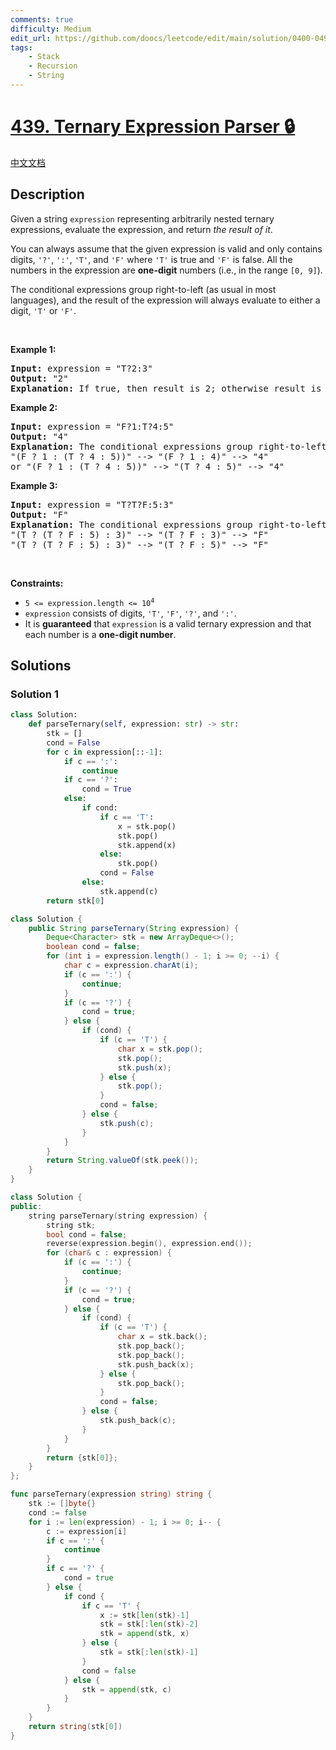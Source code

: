 ```yaml
---
comments: true
difficulty: Medium
edit_url: https://github.com/doocs/leetcode/edit/main/solution/0400-0499/0439.Ternary%20Expression%20Parser/README_EN.md
tags:
    - Stack
    - Recursion
    - String
---
```


<!-- problem:start -->

# [439. Ternary Expression Parser 🔒](https://leetcode.com/problems/ternary-expression-parser)

[中文文档](/solution/0400-0499/0439.Ternary%20Expression%20Parser/README.md)

## Description

<p>Given a string <code>expression</code> representing arbitrarily nested ternary expressions, evaluate the expression, and return <em>the result of it</em>.</p>

<p>You can always assume that the given expression is valid and only contains digits, <code>&#39;?&#39;</code>, <code>&#39;:&#39;</code>, <code>&#39;T&#39;</code>, and <code>&#39;F&#39;</code> where <code>&#39;T&#39;</code> is true and <code>&#39;F&#39;</code> is false. All the numbers in the expression are <strong>one-digit</strong> numbers (i.e., in the range <code>[0, 9]</code>).</p>

<p>The conditional expressions group right-to-left (as usual in most languages), and the result of the expression will always evaluate to either a digit, <code>&#39;T&#39;</code> or <code>&#39;F&#39;</code>.</p>

<p>&nbsp;</p>
<p><strong class="example">Example 1:</strong></p>

<pre>
<strong>Input:</strong> expression = &quot;T?2:3&quot;
<strong>Output:</strong> &quot;2&quot;
<strong>Explanation:</strong> If true, then result is 2; otherwise result is 3.
</pre>

<p><strong class="example">Example 2:</strong></p>

<pre>
<strong>Input:</strong> expression = &quot;F?1:T?4:5&quot;
<strong>Output:</strong> &quot;4&quot;
<strong>Explanation:</strong> The conditional expressions group right-to-left. Using parenthesis, it is read/evaluated as:
&quot;(F ? 1 : (T ? 4 : 5))&quot; --&gt; &quot;(F ? 1 : 4)&quot; --&gt; &quot;4&quot;
or &quot;(F ? 1 : (T ? 4 : 5))&quot; --&gt; &quot;(T ? 4 : 5)&quot; --&gt; &quot;4&quot;
</pre>

<p><strong class="example">Example 3:</strong></p>

<pre>
<strong>Input:</strong> expression = &quot;T?T?F:5:3&quot;
<strong>Output:</strong> &quot;F&quot;
<strong>Explanation:</strong> The conditional expressions group right-to-left. Using parenthesis, it is read/evaluated as:
&quot;(T ? (T ? F : 5) : 3)&quot; --&gt; &quot;(T ? F : 3)&quot; --&gt; &quot;F&quot;
&quot;(T ? (T ? F : 5) : 3)&quot; --&gt; &quot;(T ? F : 5)&quot; --&gt; &quot;F&quot;
</pre>

<p>&nbsp;</p>
<p><strong>Constraints:</strong></p>

<ul>
	<li><code>5 &lt;= expression.length &lt;= 10<sup>4</sup></code></li>
	<li><code>expression</code> consists of digits, <code>&#39;T&#39;</code>, <code>&#39;F&#39;</code>, <code>&#39;?&#39;</code>, and <code>&#39;:&#39;</code>.</li>
	<li>It is <strong>guaranteed</strong> that <code>expression</code> is a valid ternary expression and that each number is a <strong>one-digit number</strong>.</li>
</ul>

## Solutions

<!-- solution:start -->

### Solution 1

<!-- tabs:start -->

```python
class Solution:
    def parseTernary(self, expression: str) -> str:
        stk = []
        cond = False
        for c in expression[::-1]:
            if c == ':':
                continue
            if c == '?':
                cond = True
            else:
                if cond:
                    if c == 'T':
                        x = stk.pop()
                        stk.pop()
                        stk.append(x)
                    else:
                        stk.pop()
                    cond = False
                else:
                    stk.append(c)
        return stk[0]
```

```java
class Solution {
    public String parseTernary(String expression) {
        Deque<Character> stk = new ArrayDeque<>();
        boolean cond = false;
        for (int i = expression.length() - 1; i >= 0; --i) {
            char c = expression.charAt(i);
            if (c == ':') {
                continue;
            }
            if (c == '?') {
                cond = true;
            } else {
                if (cond) {
                    if (c == 'T') {
                        char x = stk.pop();
                        stk.pop();
                        stk.push(x);
                    } else {
                        stk.pop();
                    }
                    cond = false;
                } else {
                    stk.push(c);
                }
            }
        }
        return String.valueOf(stk.peek());
    }
}
```

```cpp
class Solution {
public:
    string parseTernary(string expression) {
        string stk;
        bool cond = false;
        reverse(expression.begin(), expression.end());
        for (char& c : expression) {
            if (c == ':') {
                continue;
            }
            if (c == '?') {
                cond = true;
            } else {
                if (cond) {
                    if (c == 'T') {
                        char x = stk.back();
                        stk.pop_back();
                        stk.pop_back();
                        stk.push_back(x);
                    } else {
                        stk.pop_back();
                    }
                    cond = false;
                } else {
                    stk.push_back(c);
                }
            }
        }
        return {stk[0]};
    }
};
```

```go
func parseTernary(expression string) string {
	stk := []byte{}
	cond := false
	for i := len(expression) - 1; i >= 0; i-- {
		c := expression[i]
		if c == ':' {
			continue
		}
		if c == '?' {
			cond = true
		} else {
			if cond {
				if c == 'T' {
					x := stk[len(stk)-1]
					stk = stk[:len(stk)-2]
					stk = append(stk, x)
				} else {
					stk = stk[:len(stk)-1]
				}
				cond = false
			} else {
				stk = append(stk, c)
			}
		}
	}
	return string(stk[0])
}
```

<!-- tabs:end -->

<!-- solution:end -->

<!-- problem:end -->

